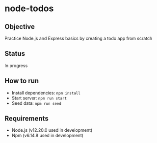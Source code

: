 # node-todos

## Objective

Practice Node.js and Express basics by creating a todo app from scratch

## Status

In progress

## How to run

-   Install dependencies: `npm install`
-   Start server: `npm run start`
-   Seed data: `npm run seed`

## Requirements

-   Node.js (v12.20.0 used in development)
-   Npm (v6.14.8 used in development)
